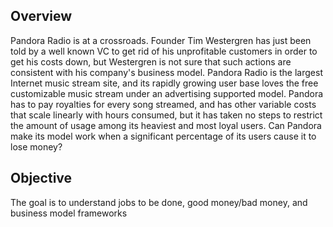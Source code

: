 ## Overview

Pandora Radio is at a crossroads. Founder Tim Westergren has just been told by a well known VC to get rid of his unprofitable customers in order to get his costs down, but Westergren is not sure that such actions are consistent with his company's business model. Pandora Radio is the largest Internet music stream site, and its rapidly growing user base loves the free customizable music stream under an advertising supported model. Pandora has to pay royalties for every song streamed, and has other variable costs that scale linearly with hours consumed, but it has taken no steps to restrict the amount of usage among its heaviest and most loyal users. Can Pandora make its model work when a significant percentage of its users cause it to lose money?

## Objective
The goal is to understand jobs to be done, good money/bad money, and business model frameworks
